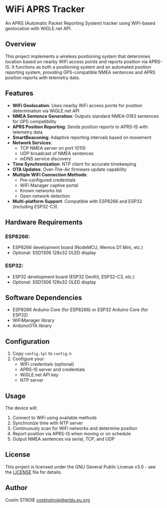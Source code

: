 # WiFi APRS Tracker

An APRS (Automatic Packet Reporting System) tracker using WiFi-based geolocation with WiGLE.net API.

## Overview

This project implements a wireless positioning system that determines location based on nearby WiFi access points and reports position via APRS-IS. It functions as both a positioning system and an automated position reporting system, providing GPS-compatible NMEA sentences and APRS position reports with telemetry data.

## Features

- **WiFi Geolocation**: Uses nearby WiFi access points for position determination via WiGLE.net API
- **NMEA Sentence Generation**: Outputs standard NMEA-0183 sentences for GPS compatibility
- **APRS Position Reporting**: Sends position reports to APRS-IS with telemetry data
- **SmartBeaconing**: Adaptive reporting intervals based on movement
- **Network Services**: 
  - TCP NMEA server on port 10110
  - UDP broadcast of NMEA sentences
  - mDNS service discovery
- **Time Synchronization**: NTP client for accurate timekeeping
- **OTA Updates**: Over-The-Air firmware update capability
- **Multiple WiFi Connection Methods**: 
  - Pre-configured credentials
  - WiFi Manager captive portal
  - Known networks list
  - Open network detection
- **Multi-platform Support**: Compatible with ESP8266 and ESP32 (including ESP32-C3)

## Hardware Requirements

### ESP8266:
- ESP8266 development board (NodeMCU, Wemos D1 Mini, etc.)
- Optional: SSD1306 128x32 OLED display

### ESP32:
- ESP32 development board (ESP32 DevKit, ESP32-C3, etc.)
- Optional: SSD1306 128x32 OLED display

## Software Dependencies

- ESP8266 Arduino Core (for ESP8266) or ESP32 Arduino Core (for ESP32)
- WiFiManager library
- ArduinoOTA library

## Configuration

1. Copy `config.tpl` to `config.h`
2. Configure your:
   - WiFi credentials (optional)
   - APRS-IS server and credentials
   - WiGLE.net API key
   - NTP server

## Usage

The device will:
1. Connect to WiFi using available methods
2. Synchronize time with NTP server
3. Continuously scan for WiFi networks and determine position
4. Report position via APRS-IS when moving or on schedule
5. Output NMEA sentences via serial, TCP, and UDP

## License

This project is licensed under the GNU General Public License v3.0 - see the [LICENSE](LICENSE) file for details.

## Author

Costin STROIE <costinstroie@eridu.eu.org>

